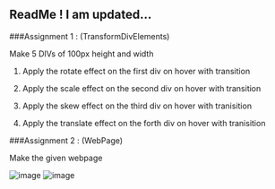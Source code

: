 ## ReadMe ! I am updated...

###Assignment 1 : (TransformDivElements)

Make 5 DIVs of 100px height and width

1. Apply the rotate effect on the first div on hover with transition

2. Apply the scale effect on the second div on hover with transition

3. Apply the skew effect on the third div on hover with tranisition

4. Apply the translate effect on the forth div on hover with tranisition



###Assignment 2 : (WebPage)

Make the given webpage

![image](https://cloud.githubusercontent.com/assets/20415358/18123429/6b1c7890-6f8b-11e6-95ac-ffa519dd4aec.png)
![image](https://cloud.githubusercontent.com/assets/20415358/18123439/779edf72-6f8b-11e6-9b28-3e55b5ef211a.png)


